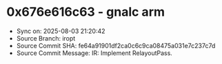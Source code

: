 # 0x676e616c63 - gnalc arm

- Sync on: 2025-08-03 21:20:42
- Source Branch: iropt
- Source Commit SHA: fe64a91901df2ca0c6c9ca08475a031e7c237c7d
- Source Commit Message: IR: Implement RelayoutPass.